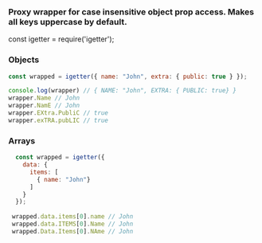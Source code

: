 
  ### Proxy wrapper for case insensitive object prop access. Makes all keys uppercase by default.
  
  const igetter = require('igetter');

  ### Objects
  ``` javascript
  const wrapped = igetter({ name: "John", extra: { public: true } });

  console.log(wrapper) // { NAME: "John", EXTRA: { PUBLIC: true} }
  wrapper.Name // John
  wrapper.NamE // John
  wrapper.EXtra.PubliC // true
  wrapper.exTRA.pubLIC // true
```
  ### Arrays
``` javascript
  const wrapped = igetter({ 
    data: { 
      items: [
        { name: "John"}
      ] 
    } 
  });
 
 wrapped.data.items[0].name // John
 wrapped.data.ITEMS[0].Name // John
 wrapped.Data.Items[0].NAme // John

```
